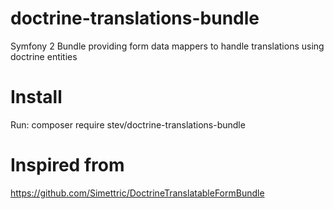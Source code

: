 # doctrine-translations-bundle
Symfony 2 Bundle providing form data mappers to handle translations using doctrine entities


# Install
Run: composer require stev/doctrine-translations-bundle


# Inspired from
https://github.com/Simettric/DoctrineTranslatableFormBundle